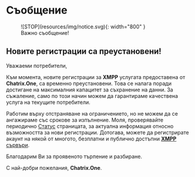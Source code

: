 # Съобщение
<figure markdown>
  ![STOP](resources/img/notice.svg){: width="800" }
  <figcaption>Важно съобщение!</figcaption>
</figure>

## Новите регистрации са преустановени!

Уважаеми потребители,

Към момента, новите регистрации за **XMPP** услугата предоставена от **Chatrix.One**, са временно преустановени. Това се налага поради достигане на максималния капацитет за съхранение на данни. За съжаление, само по този начин можем да гарантираме качествена услуга на текущите потребители.

Работим върху отстраняване на ограничението, но не можем да се ангажираме със срокове за изпълнение. Моля, проверявайте периодично [Статус](https://docs.chatrix.one/status/#%D1%80%D0%B5%D0%B3%D0%B8%D1%81%D1%82%D1%80%D0%B0%D1%86%D0%B8%D1%8F-%D0%BD%D0%B0-%D0%BF%D1%80%D0%BE%D1%84%D0%B8%D0%BB) страницата, за актуална информация относно възможността за нови регистрации. Дотогава, можете да регистрирате акаунт на някой от многото, безплатни и публично достъпни [**XMPP** сървъри](https://docs.chatrix.one/faq/#%D1%81%D0%BF%D0%B8%D1%81%D1%8A%D1%86%D0%B8-%D1%81-%D0%B1%D0%B5%D0%B7%D0%BF%D0%BB%D0%B0%D1%82%D0%BD%D0%B8-xmpp-%D1%81%D1%8A%D1%80%D0%B2%D1%8A%D1%80%D0%B8).

Благодарим Ви за проявеното търпение и разбиране.

С най-добри пожелания, **Chatrix.One**.
